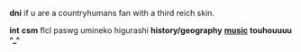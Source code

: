**dni** if u are a countryhumans fan with a third reich skin.

**int** **csm** flcl paswg umineko higurashi **history/geography** __[music](https://last.fm/user/ihatememphis)__ **touhouuuu ^_^**
